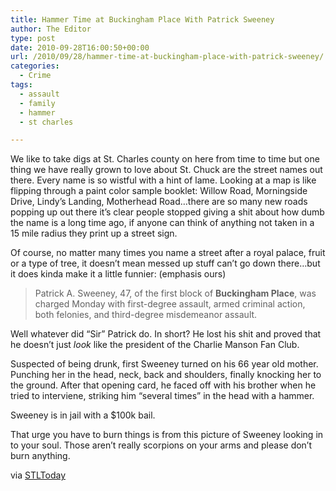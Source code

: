 ```yaml
---
title: Hammer Time at Buckingham Place With Patrick Sweeney
author: The Editor
type: post
date: 2010-09-28T16:00:50+00:00
url: /2010/09/28/hammer-time-at-buckingham-place-with-patrick-sweeney/
categories:
  - Crime
tags:
  - assault
  - family
  - hammer
  - st charles

---
```

[<img class="alignright size-full wp-image-7035" title="patrick_sweeney" src="http://media.punchingkitty.com/wordpress/2010/09/patrick_sweeney.jpeg?filter=resize&w=250" alt="" />][1]We like to take digs at St. Charles county on here from time to time but one thing we have really grown to love about St. Chuck are the street names out there. Every name is so wistful with a hint of lame. Looking at a map is like flipping through a paint color sample booklet: Willow Road, Morningside Drive, Lindy&#8217;s Landing, Motherhead Road&#8230;there are so many new roads popping up out there it&#8217;s clear people stopped giving a shit about how dumb the name is a long time ago, if anyone can think of anything not taken in a 15 mile radius they print up a street sign.

Of course, no matter many times you name a street after a royal palace, fruit or a type of tree, it doesn&#8217;t mean messed up stuff can&#8217;t go down there&#8230;but it does kinda make it a little funnier: (emphasis ours)

> Patrick A. Sweeney, 47, of the first block of **Buckingham Place**, was charged Monday with first-degree assault, armed criminal action, both felonies, and third-degree misdemeanor assault.

Well whatever did &#8220;Sir&#8221; Patrick do. In short? He lost his shit and proved that he doesn&#8217;t just _look_ like the president of the Charlie Manson Fan Club.

Suspected of being drunk, first Sweeney turned on his 66 year old mother. Punching her in the head, neck, back and shoulders, finally knocking her to the ground. After that opening card, he faced off with his brother when he tried to interviene, striking him &#8220;several times&#8221; in the head with a hammer.

Sweeney is in jail with a $100k bail.

That urge you have to burn things is from this picture of Sweeney looking in to your soul. Those aren&#8217;t really scorpions on your arms and please don&#8217;t burn anything.

via <a href="http://www.stltoday.com/news/local/stcharles/article_65ac9836-ca6e-11df-8558-0017a4a78c22.html" target="_blank">STLToday</a>

 [1]: http://media.punchingkitty.com/wordpress/2010/09/patrick_sweeney.jpeg